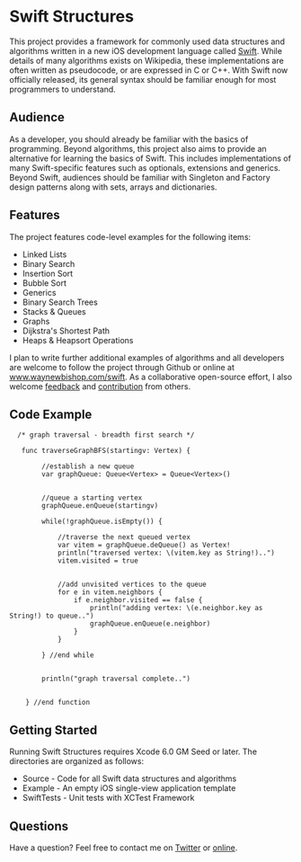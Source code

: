 Swift Structures
====================

This project provides a framework for commonly used data structures and algorithms written in a new iOS development language called <a href="http://developer.apple.com/swift" target="_blank">Swift</a>. While details of many algorithms exists on Wikipedia, these implementations are often written as pseudocode, or are expressed in C or C++. With Swift now officially released, its general syntax should be familiar enough for most programmers to understand.  


Audience
---------------------

As a developer, you should already be familiar with the basics of programming. Beyond algorithms, this project also aims to provide an alternative for learning the basics of Swift. This includes implementations of many Swift-specific features such as optionals, extensions and generics. Beyond Swift, audiences should be familiar with Singleton and Factory design patterns along with sets, arrays and dictionaries. 


Features
--------------------

The project features code-level examples for the following items:

+ Linked Lists
+ Binary Search
+ Insertion Sort
+ Bubble Sort
+ Generics
+ Binary Search Trees
+ Stacks & Queues
+ Graphs
+ Dijkstra's Shortest Path
+ Heaps & Heapsort Operations

I plan to write further additional examples of algorithms and all developers are welcome to follow the project through Github or online at <a href="http://www.waynewbishop.com/swift" target="_blank">www.waynewbishop.com/swift</a>. As a collaborative open-source effort, I also welcome <a href="https://twitter.com/waynewbishop" target="_blank">feedback</a> and <a href="https://help.github.com/articles/be-social" target="_blank">contribution</a> from others. 


Code Example
--------------------

```
  /* graph traversal - breadth first search */
  
   func traverseGraphBFS(startingv: Vertex) {

        //establish a new queue
        var graphQueue: Queue<Vertex> = Queue<Vertex>()
    
    
        //queue a starting vertex
        graphQueue.enQueue(startingv)
    
        while(!graphQueue.isEmpty()) {
            
            //traverse the next queued vertex
            var vitem = graphQueue.deQueue() as Vertex!
            println("traversed vertex: \(vitem.key as String!)..")
            vitem.visited = true
            
            
            //add unvisited vertices to the queue
            for e in vitem.neighbors {
                if e.neighbor.visited == false {
                    println("adding vertex: \(e.neighbor.key as String!) to queue..")
                    graphQueue.enQueue(e.neighbor)
                }
            }
            
        } //end while
    
    
        println("graph traversal complete..")
    
    
    } //end function
```

Getting Started
--------------------

Running Swift Structures requires Xcode 6.0 GM Seed or later. The directories are organized as follows:
+ Source - Code for all Swift data structures and algorithms
+ Example - An empty iOS single-view application template
+ SwiftTests - Unit tests with XCTest Framework

Questions
--------------------

Have a question? Feel free to contact me on <a href="http://www.twitter.com/waynewbishop" target="_blank">Twitter</a> or <a href="http://www.waynewbishop.com/contact" target="_blank">online</a>.

